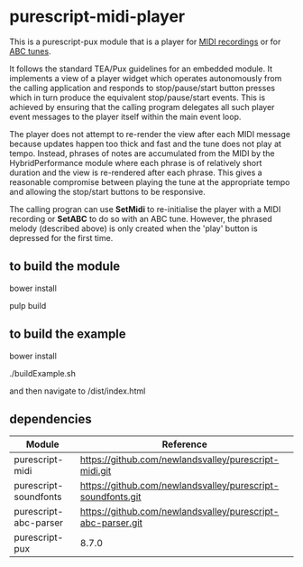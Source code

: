 purescript-midi-player
======================


This is a purescript-pux module that is a player for [MIDI recordings](https://github.com/newlandsvalley/purescript-midi/blob/master/src/Data/Midi.purs) or for [ABC tunes](https://github.com/newlandsvalley/purescript-abc-parser/blob/master/src/Data/Abc.purs).


It follows the standard TEA/Pux guidelines for an embedded module.  It implements a view of a player widget which operates autonomously from the calling application and responds to stop/pause/start button presses which in turn produce the equivalent stop/pause/start events.  This is achieved by ensuring that the calling program delegates all such player event messages to the player itself within the main event loop.  

The player does not attempt to re-render the view after each MIDI message because updates happen too thick and fast and the tune does
not play at tempo.  Instead, phrases of notes are accumulated from the MIDI by the HybridPerformance module where each phrase is
of relatively short duration and the view is re-rendered after each phrase.  This gives a reasonable compromise between playing
the tune at the appropriate tempo and allowing the stop/start buttons to be responsive.


The calling progran can use __SetMidi__ to re-initialise the player with a MIDI recording or __SetABC__ to do so with an ABC tune.  However, the phrased melody (described above) is only created when the 'play' button is depressed for the first time. 

to build the module
-------------------

   bower install

   pulp build


to build the example
--------------------

   bower install

   ./buildExample.sh

   and then navigate to /dist/index.html   
   
dependencies
------------

| Module                  | Reference                                                        |
| ----------------------- | ---------------------------------------------------------------- |
| purescript-midi         | https://github.com/newlandsvalley/purescript-midi.git            |
| purescript-soundfonts   | https://github.com/newlandsvalley/purescript-soundfonts.git      |
| purescript-abc-parser   | https://github.com/newlandsvalley/purescript-abc-parser.git      |
| purescript-pux          | 8.7.0                                                            |
